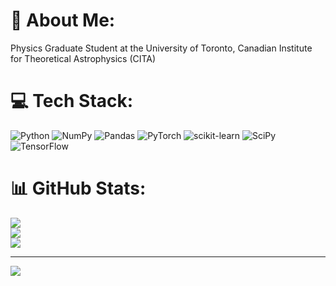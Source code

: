 # 💫 About Me:
Physics Graduate Student at the University of Toronto, Canadian Institute for Theoretical Astrophysics (CITA)<br>


# 💻 Tech Stack:
![Python](https://img.shields.io/badge/python-3670A0?style=for-the-badge&logo=python&logoColor=ffdd54) ![NumPy](https://img.shields.io/badge/numpy-%23013243.svg?style=for-the-badge&logo=numpy&logoColor=white) ![Pandas](https://img.shields.io/badge/pandas-%23150458.svg?style=for-the-badge&logo=pandas&logoColor=white) ![PyTorch](https://img.shields.io/badge/PyTorch-%23EE4C2C.svg?style=for-the-badge&logo=PyTorch&logoColor=white) ![scikit-learn](https://img.shields.io/badge/scikit--learn-%23F7931E.svg?style=for-the-badge&logo=scikit-learn&logoColor=white) ![SciPy](https://img.shields.io/badge/SciPy-%230C55A5.svg?style=for-the-badge&logo=scipy&logoColor=%white) ![TensorFlow](https://img.shields.io/badge/TensorFlow-%23FF6F00.svg?style=for-the-badge&logo=TensorFlow&logoColor=white)
# 📊 GitHub Stats:
![](https://github-readme-stats.vercel.app/api?username=utkarsh7236&theme=dark&hide_border=false&include_all_commits=true&count_private=true)<br/>
![](https://github-readme-streak-stats.herokuapp.com/?user=utkarsh7236&theme=dark&hide_border=false)<br/>
![](https://github-readme-stats.vercel.app/api/top-langs/?username=utkarsh7236&theme=dark&hide_border=false&include_all_commits=true&count_private=true&layout=compact)

---
[![](https://visitcount.itsvg.in/api?id=utkarsh7236&icon=0&color=1)](https://visitcount.itsvg.in)

<!-- Proudly created with GPRM ( https://gprm.itsvg.in ) -->